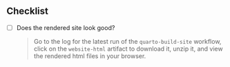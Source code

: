 <!-- Write a brief description of your changes -->

<!--
Reference any issues related to this PR.
If this PR fixes any issues, [use a keyword](https://docs.github.com/en/issues/tracking-your-work-with-issues/linking-a-pull-request-to-an-issue#linking-a-pull-request-to-an-issue-using-a-keyword)
when referring to the issue.
-->

## Checklist

- [ ] Does the rendered site look good?
  > Go to the log for the latest run of the `quarto-build-site` workflow,
  > click on the `website-html` artifact to download it, unzip it, and view
  > the rendered html files in your browser.
